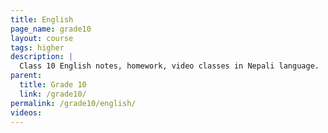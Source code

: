 ```yaml
---
title: English
page_name: grade10
layout: course
tags: higher
description: |
  Class 10 English notes, homework, video classes in Nepali language.
parent:
  title: Grade 10
  link: /grade10/
permalink: /grade10/english/
videos:
---
```


